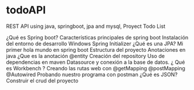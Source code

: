 # todoAPI
 REST API using java, springboot, jpa and mysql, Proyect Todo List

¿Qué es Spring boot?
Características principales de spring boot
Instalación del entorno de desarrollo Windows
Spring Initializer
¿Qué es una JPA?
Mi primer hola mundo en spring boot
Estructura del proyecto
Anotaciones en java
¿Que es la anotación @entity
Creación del repository
Uso de dependencias en maven
Datasource y conexión a la base de datos.
¿ Qué es Workbench ?
Creando las rutas web con @getMapping @postMapping @Autowired
Probando nuestro programa con postman
¿Qué es JSON?
Construir el crud del proyecto

